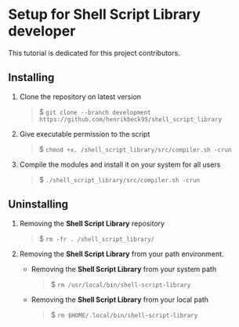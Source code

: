 # Setup for **Shell Script Library** developer

This tutorial is dedicated for this project contributors.

## Installing

1. Clone the repository on latest version
    > $ `git clone --branch development https://github.com/henrikbeck95/shell_script_library`

1. Give executable permission to the script
    > $ `chmod +x. /shell_script_library/src/compiler.sh -crun`
    
1. Compile the modules and install it on your system for all users
    > $ `./shell_script_library/src/compiler.sh -crun`

## Uninstalling

1. Removing the **Shell Script Library** repository
    > $ `rm -fr . /shell_script_library/`

1. Removing the **Shell Script Library** from your path environment.
    - Removing the **Shell Script Library** from your system path
        > $ `rm /usr/local/bin/shell-script-library`
        
    - Removing the **Shell Script Library** from your local path
        > $ `rm $HOME/.local/bin/shell-script-library`